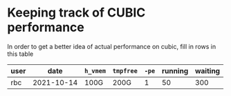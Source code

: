 # Keeping track of CUBIC performance

In order to get a better idea of actual performance on cubic, fill in
rows in this table


| user | date | `h_vmem` | `tmpfree` | `-pe` | running | waiting |
| ---- | ---- | -------- | --------- | ----- | ------- | ------- |
| rbc | 2021-10-14 | 100G | 200G | 1 | 50 | 300 |
